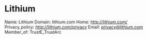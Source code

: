 
# Lithium

Name: Lithium
Domain: lithium.com
Home: http://lithium.com/
Privacy_policy: http://lithium.com/privacy
Email: privacy@lithium.com
Member_of: TrustE_TrustArc
